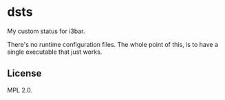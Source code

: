 # dsts

My custom status for i3bar.

There's no runtime configuration files. The whole point of this, is to
have a single executable that just works.

## License

MPL 2.0.
